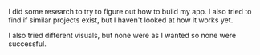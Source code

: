 I did some research to try to figure out how to build my app. I also tried to find if similar projects exist, but I haven't looked at how it works yet.

I also tried different visuals, but none were as I wanted so none were successful.